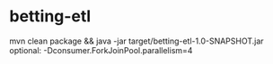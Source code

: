 # betting-etl

mvn clean package && java -jar target/betting-etl-1.0-SNAPSHOT.jar 
optional: -Dconsumer.ForkJoinPool.parallelism=4
